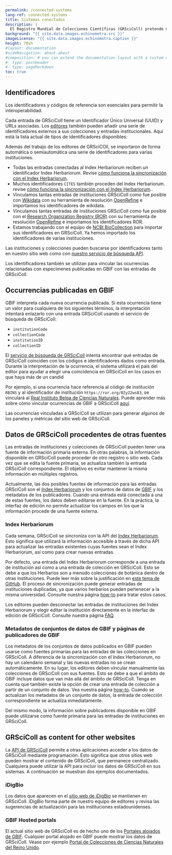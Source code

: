 ```yaml
---
permalink: /connected-systems
lang-ref: connected-systems
title: Sistemas conectados
description: |
  El Registro Mundial de Colecciones Científicas (GRSciColl) pretende mejorar la interoperabilidad e interactúa con otros sistemas.
background: "{{ site.data.images.echinometra.src }}"
imageLicense: "{{ site.data.images.echinometra.caption }}"
height: 70vh
#layout: documentation
#sideNavigation: about.about
#composition: # you can extend the documentation layout with a custom composition
#- type: postHeader
#- type: pageMarkdown
toc: true
---
```


## Identificadores

Los identificadores y códigos de referencia son esenciales para permitir la interoperabilidad.

Cada entrada de GRSciColl tiene un Identificador Único Universal (UUID) y URLs asociadas. Los [editores](/es/how-to#convertirse-en-editor) también pueden añadir una serie de identificadores externos a sus colecciones y entradas institucionales. Aquí está la lista actual de tipos de identificadores disponibles:

<ul id="identifierEnums"></ul>

<script>
    // Function to fetch and display data
    function fetchAndDisplayIdentifiers() {
        const url = 'https://api.gbif.org/v1/enumeration/basic/IdentifierType';
        const identifierEnumsList = document.getElementById('identifierEnums');
        fetch(url)
            .then(response => {
                if (!response.ok) {
                    throw new Error(`Network response was not ok: ${response.status}`);
                }
                return response.json();
            })
            .then(data => {
                // Clear any existing list items
                identifierEnumsList.innerHTML = '';
                // Iterate through the array and create list items
                data.forEach(identifier => {
                    const listItem = document.createElement('li');
                    listItem.textContent = identifier;
                    identifierEnumsList.appendChild(listItem);
                });
            })
            .catch(error => {
                console.error('Error fetching data:', error);
            });
    }
    // Call the function to fetch and display data when the page loads
    fetchAndDisplayIdentifiers();
</script>

Además del trabajo de los editores de GRSciCOll, se importaron de forma automática o semiautomática una serie de identificadores para varias instituciones.
* Todas las entradas conectadas al Index Herbariorum reciben un identificador Index Herbariorum. Revise [cómo funciona la sincronización con el Index Herbariorum](/about#index-herbariorum).
* Muchos identificadores `CITES` también proceden del Index Herbariorum. revise [cómo funciona la sincronización con el Index Herbariorum](/about#index-herbariorum)..
* Vinculamos tantas entradas de instituciones GRSciColl como fue posible con [Wikidata](https://www.wikidata.org/) con su herramienta de resolución [OpenRefine](https://openrefine.org) e importamos los identificadores de wikidata.
* Vinculamos tantas entradas de instituciones GRSciColl como fue posible con el [Research Organization Registry (ROR)](https://ror.org) con su herramienta de resolución [OpenRefine](https://openrefine.org) e importamos los identificadores ROR.
* Estamos trabajando con el equipo de [NCBI BioCollection](https://www.ncbi.nlm.nih.gov/biocollections) para importar sus identificadores en GRSciColl. Ya hemos importado los identificadores de varias instituciones.

Las instituciones y colecciones pueden buscarse por identificadores tanto en nuestro sitio web como con [nuestro servicio de búsqueda API](https://www.gbif.org/developer/registry#lookup).

Los identificadores también se utilizan para vincular las ocurrencias relacionadas con especímenes publicadas en GBIF con las entradas de GRSciColl.

## Occurrencias publicadas en GBIF

GBIF interpreta cada nueva ocurrencia publicada. Si esta ocurrencia tiene un valor para cualquiera de los siguientes términos, la interpretación intentará enlazarlo con una entrada GRSciColl usando el servicio de búsqueda de GRSciColl:
* `institutionCode`
* `collectionCode`
* `institutionID`
* `collectionID`

El [servicio de búsqueda de GRSciColl](https://www.gbif.org/developer/registry#lookup) intenta encontrar qué entradas de GRSciColl coinciden con los códigos e identificadores dados como entrada. Durante la interpretación de la ocurrencia, el sistema utilizará el país del editor para ayudar a elegir una coincidencia en GRSciColl en los casos en que haya más de un candid

Por ejemplo, si una ocurrencia hace referencia al código de institución `RBINS` y al identificador de institución `https://ror.org/02y22ws83`, se vinculará al [Real Instituto Belga de Ciencias Naturales](http://grscicoll.org/institution/royal-belgian-institute-natural-sciences). Puede aprender más sobre cómo vincular ocurrencias de GBIF a GRSciColl [aquí](/es/how-to#how-to-link-specimen-related-occurrences-published-on-gbif-to-grscicoll-entries).

Las ocurrencias vinculadas a GRSciColl se utilizan para generar algunos de los paneles y métricas del sitio web de GRSciColl.

## Datos de GRSciColl procedentes de otras fuentes

Las entradas de instituciones y colecciones de GRSciColl pueden tener una fuente de información primaria externa. En otras palabras, la información disponible en GRSciColl puede proceder de otro registro o sitio web. Cada vez que se edita la fuente primaria, se actualiza también la entrada GRSciColl correspondiente. El objetivo es evitar mantener la misma información en múltiples registros.

Actualmente, las dos posibles fuentes de información para las entradas GRSciColl son el [Index Herbariorum](https://sweetgum.nybg.org/science/ih/) y los conjuntos de datos de [GBIF](https://www.gbif.org) y los metadatos de los publicadores. Cuando una entrada está conectada a una de estas fuentes, los datos deben editarse en la fuente. En la práctica, la interfaz de edición no permite actualizar los campos en los que la información procede de una fuente externa.

### Index Herbariorum

Cada semana, GRSciColl se sincroniza con la API del [Index Herbariorum](https://sweetgum.nybg.org/science/ih/). Esto significa que utilizará la información accesible a través de dicha API para actualizar las entradas existentes cuyas fuentes sean el Index Herbariorum, así como para crear nuevas entradas.

Por defecto, una entrada del Index Herbariorum corresponde a una entrada de institución así como a una entrada de colección en GRSciColl. Esto se debe a que los Herbarios son a menudo colecciones de botánica dentro de otras instituciones. Puede leer más sobre la justificación en [este tema de GitHub](https://github.com/gbif/registry/issues/167). El proceso de sincronización puede generar entradas de instituciones duplicadas, ya que varios herbarios pueden pertenecer a la misma universidad. Consulte nuestra página [how-to](/es/how-to#how-to-use-the-grscicoll-editing-interface) para tratar estos casos.

Los editores pueden desconectar las entradas de instituciones del Index Herbariorum y elegir editar la institución directamente en la interfaz de edición de GRSciColl. Consulte nuestra página [FAQ](/es/faq#Cómo-vincular-ocurrencias-relacionadas-con-especímenes-publicadas-en-GBIF-con-entradas-de-GRSciColl).

### Metadatos de conjuntos de datos de GBIF y páginas de publicadores de GBIF

Los metadatos de los conjuntos de datos publicados en GBIF pueden usarse como fuentes primarias para las entradas de las colecciones en GRSciColl. A diferencia de la sincronización con el Index Herbariorum, no hay un calendario semanal y las nuevas entradas no se crean automáticamente. En su lugar, los editores deben vincular manualmente las colecciones de GRSciColl con sus fuentes. Esto se debe a que el ámbito de GBIF incluye datos que van más allá del ámbito de GRSciColl. Tenga en cuenta que también existe la opción de crear una entrada de colección a partir de un conjunto de datos. Vea nuestra página [how-to](/es/how-to#how-to-use-the-grscicoll-editing-interface). Cuando se actualizan los metadatos de un conjunto de datos, la entrada de colección correspondiente se actualiza inmediatamente.

Del mismo modo, la información sobre publicadores disponible en GBIF puede utilizarse como fuente primaria para las entradas de instituciones en GRSciColl.

## GRSciColl as content for other websites

La [API de GRSciColl](/api) permite a otras aplicaciones acceder a los datos de GRSciColl mediante programación. Esto significa que otros sitios web pueden mostrar el contenido de GRSciColl, que permanece centralizado. Cualquiera puede utilizar la API para incluir los datos de GRSciColl en sus sistemas. A continuación se muestran dos ejemplos documentados.

### iDigBio

Los datos que aparecen en el [sitio web de iDigBio](https://www.idigbio.org/portal/collections) se mantienen en GRSciColl. iDigBio forma parte de nuestro equipo de editores y revisa las sugerencias de actualización para las instituciones estadounidenses.

### GBIF Hosted portals

El actual sitio web de GRSciColl es de hecho uno de los [Portales alojados de GBIF](https://www.gbif.org/hosted-portals). Cualquier portal alojado en GBIF puede mostrar los datos de GRSciColl. Véase por ejemplo [Portal de Colecciones de Ciencias Naturales del Reino Unido](https://data.dissco-uk.org). 
